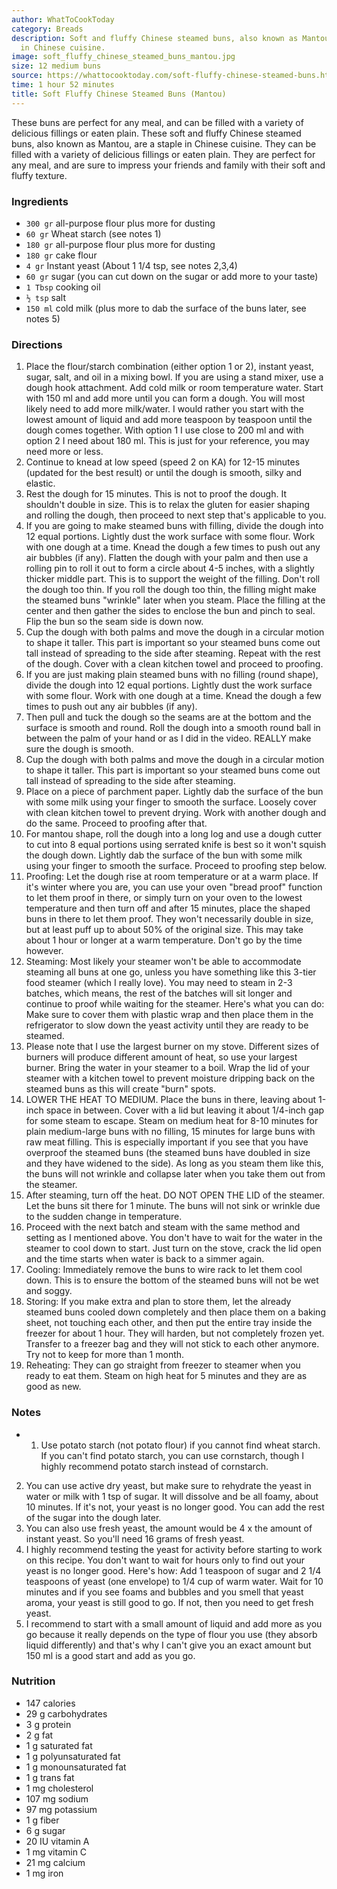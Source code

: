 ```yaml
---
author: WhatToCookToday
category: Breads
description: Soft and fluffy Chinese steamed buns, also known as Mantou, are a staple
  in Chinese cuisine.
image: soft_fluffy_chinese_steamed_buns_mantou.jpg
size: 12 medium buns
source: https://whattocooktoday.com/soft-fluffy-chinese-steamed-buns.html
time: 1 hour 52 minutes
title: Soft Fluffy Chinese Steamed Buns (Mantou)
---
```


These buns are perfect for any meal, and can be filled with a variety of delicious fillings or eaten plain. These soft and fluffy Chinese steamed buns, also known as Mantou, are a staple in Chinese cuisine. They can be filled with a variety of delicious fillings or eaten plain. They are perfect for any meal, and are sure to impress your friends and family with their soft and fluffy texture.

### Ingredients

* `300 gr` all-purpose flour plus more for dusting
* `60 gr` Wheat starch (see notes 1)
* `180 gr` all-purpose flour plus more for dusting
* `180 gr` cake flour
* `4 gr` Instant yeast (About 1 1/4 tsp, see notes 2,3,4)
* `60 gr` sugar (you can cut down on the sugar or add more to your taste)
* `1 Tbsp` cooking oil
* `½ tsp` salt
* `150 ml` cold milk (plus more to dab the surface of the buns later, see notes 5)

### Directions

1. Place the flour/starch combination (either option 1 or 2), instant yeast, sugar, salt, and oil in a mixing bowl. If you are using a stand mixer, use a dough hook attachment. Add cold milk or room temperature water. Start with 150 ml and add more until you can form a dough. You will most likely need to add more milk/water. I would rather you start with the lowest amount of liquid and add more teaspoon by teaspoon until the dough comes together. With option 1 I use close to 200 ml and with option 2 I need about 180 ml. This is just for your reference, you may need more or less.
2. Continue to knead at low speed (speed 2 on KA) for 12-15 minutes (updated for the best result) or until the dough is smooth, silky and elastic.
3. Rest the dough for 15 minutes. This is not to proof the dough. It shouldn't double in size. This is to relax the gluten for easier shaping and rolling the dough, then proceed to next step that's applicable to you.
4. If you are going to make steamed buns with filling, divide the dough into 12 equal portions. Lightly dust the work surface with some flour. Work with one dough at a time. Knead the dough a few times to push out any air bubbles (if any). Flatten the dough with your palm and then use a rolling pin to roll it out to form a circle about 4-5 inches, with a slightly thicker middle part. This is to support the weight of the filling. Don't roll the dough too thin. If you roll the dough too thin, the filling might make the steamed buns "wrinkle" later when you steam. Place the filling at the center and then gather the sides to enclose the bun and pinch to seal. Flip the bun so the seam side is down now.
5. Cup the dough with both palms and move the dough in a circular motion to shape it taller. This part is important so your steamed buns come out tall instead of spreading to the side after steaming. Repeat with the rest of the dough. Cover with a clean kitchen towel and proceed to proofing.
6. If you are just making plain steamed buns with no filling (round shape), divide the dough into 12 equal portions. Lightly dust the work surface with some flour. Work with one dough at a time. Knead the dough a few times to push out any air bubbles (if any).
7. Then pull and tuck the dough so the seams are at the bottom and the surface is smooth and round. Roll the dough into a smooth round ball in between the palm of your hand or as I did in the video. REALLY make sure the dough is smooth.
8. Cup the dough with both palms and move the dough in a circular motion to shape it taller. This part is important so your steamed buns come out tall instead of spreading to the side after steaming.
9. Place on a piece of parchment paper. Lightly dab the surface of the bun with some milk using your finger to smooth the surface. Loosely cover with clean kitchen towel to prevent drying. Work with another dough and do the same. Proceed to proofing after that.
10. For mantou shape, roll the dough into a long log and use a dough cutter to cut into 8 equal portions using serrated knife is best so it won't squish the dough down. Lightly dab the surface of the bun with some milk using your finger to smooth the surface. Proceed to proofing step below.
11. Proofing: Let the dough rise at room temperature or at a warm place. If it's winter where you are, you can use your oven "bread proof" function to let them proof in there, or simply turn on your oven to the lowest temperature and then turn off and after 15 minutes, place the shaped buns in there to let them proof. They won't necessarily double in size, but at least puff up to about 50% of the original size. This may take about 1 hour or longer at a warm temperature. Don't go by the time however.
12. Steaming: Most likely your steamer won't be able to accommodate steaming all buns at one go, unless you have something like this 3-tier food steamer (which I really love). You may need to steam in 2-3 batches, which means, the rest of the batches will sit longer and continue to proof while waiting for the steamer. Here's what you can do: Make sure to cover them with plastic wrap and then place them in the refrigerator to slow down the yeast activity until they are ready to be steamed.
13. Please note that I use the largest burner on my stove. Different sizes of burners will produce different amount of heat, so use your largest burner. Bring the water in your steamer to a boil. Wrap the lid of your steamer with a kitchen towel to prevent moisture dripping back on the steamed buns as this will create "burn" spots.
14. LOWER THE HEAT TO MEDIUM. Place the buns in there, leaving about 1-inch space in between. Cover with a lid but leaving it about 1/4-inch gap for some steam to escape. Steam on medium heat for 8-10 minutes for plain medium-large buns with no filling, 15 minutes for large buns with raw meat filling. This is especially important if you see that you have overproof the steamed buns (the steamed buns have doubled in size and they have widened to the side). As long as you steam them like this, the buns will not wrinkle and collapse later when you take them out from the steamer.
15. After steaming, turn off the heat. DO NOT OPEN THE LID of the steamer. Let the buns sit there for 1 minute. The buns will not sink or wrinkle due to the sudden change in temperature.
16. Proceed with the next batch and steam with the same method and setting as I mentioned above. You don't have to wait for the water in the steamer to cool down to start. Just turn on the stove, crack the lid open and the time starts when water is back to a simmer again.
17. Cooling: Immediately remove the buns to wire rack to let them cool down. This is to ensure the bottom of the steamed buns will not be wet and soggy.
18. Storing: If you make extra and plan to store them, let the already steamed buns cooled down completely and then place them on a baking sheet, not touching each other, and then put the entire tray inside the freezer for about 1 hour. They will harden, but not completely frozen yet. Transfer to a freezer bag and they will not stick to each other anymore. Try not to keep for more than 1 month.
19. Reheating: They can go straight from freezer to steamer when you ready to eat them. Steam on high heat for 5 minutes and they are as good as new.

### Notes

- 1. Use potato starch (not potato flour) if you cannot find wheat starch. If you can't find potato starch, you can use cornstarch, though I highly recommend potato starch instead of cornstarch.
2. You can use active dry yeast, but make sure to rehydrate the yeast in water or milk with 1 tsp of sugar. It will dissolve and be all foamy, about 10 minutes. If it's not, your yeast is no longer good. You can add the rest of the sugar into the dough later.
3. You can also use fresh yeast, the amount would be 4 x the amount of instant yeast. So you'll need 16 grams of fresh yeast.
4. I highly recommend testing the yeast for activity before starting to work on this recipe. You don't want to wait for hours only to find out your yeast is no longer good. Here's how: Add 1 teaspoon of sugar and 2 1/4 teaspoons of yeast (one envelope) to 1/4 cup of warm water. Wait for 10 minutes and if you see foams and bubbles and you smell that yeast aroma, your yeast is still good to go. If not, then you need to get fresh yeast.
5. I recommend to start with a small amount of liquid and add more as you go because it really depends on the type of flour you use (they absorb liquid differently) and that's why I can't give you an exact amount but 150 ml is a good start and add as you go.

### Nutrition

* 147 calories
* 29 g carbohydrates
* 3 g protein
* 2 g fat
* 1 g saturated fat
* 1 g polyunsaturated fat
* 1 g monounsaturated fat
* 1 g trans fat
* 1 mg cholesterol
* 107 mg sodium
* 97 mg potassium
* 1 g fiber
* 6 g sugar
* 20 IU vitamin A
* 1 mg vitamin C
* 21 mg calcium
* 1 mg iron